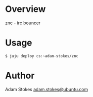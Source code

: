 # Overview

znc - irc bouncer

# Usage

    $ juju deploy cs:~adam-stokes/znc

# Author

Adam Stokes <adam.stokes@ubuntu.com>
